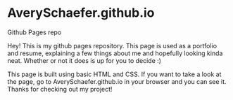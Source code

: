 # AverySchaefer.github.io
Github Pages repo

Hey! This is my github pages repository. This page is used as a portfolio and resume, explaining a few things about me and hopefully looking kinda neat.
Whether or not it does is up for you to decide :)


This page is built using basic HTML and CSS. If you want to take a look at the page, go to AverySchaefer.github.io in your browser and you can see it.
Thanks for checking out my project!
